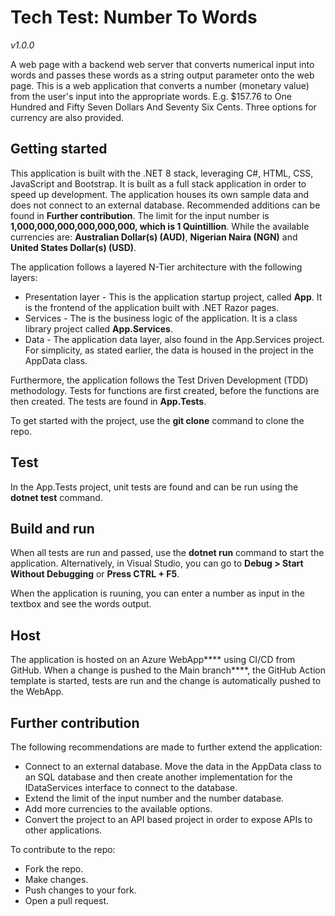 # Tech Test: Number To Words
*v1.0.0*

A web page with a backend web server that converts numerical input into words and passes these words as a string output parameter onto the web page. This is a web application that converts a number (monetary value) from the user's input into the appropriate words. E.g. $157.76 to One Hundred and Fifty Seven Dollars And Seventy Six Cents. Three options for currency are also provided.


## Getting started
This application is built with the .NET 8 stack, leveraging C#, HTML, CSS, JavaScript and Bootstrap. It is built as a full stack application in order to speed up development. The application houses its own sample data and does not connect to an external database. Recommended additions can be found in **Further contribution**. The limit for the input number is **1,000,000,000,000,000,000, which is 1 Quintillion**. While the available currencies are: **Australian Dollar(s) (AUD)**, **Nigerian Naira (NGN)** and **United States Dollar(s) (USD)**.

The application follows a layered N-Tier architecture with the following layers:
* Presentation layer - This is the application startup project, called **App**. It is the frontend of the application built with .NET Razor pages.
* Services - The is the business logic of the application. It is a class library project called **App.Services**.
* Data - The application data layer, also found in the App.Services project. For simplicity, as stated earlier, the data is housed in the project in the AppData class.

Furthermore, the application follows the Test Driven Development (TDD) methodology. Tests for functions are first created, before the functions are then created. The tests are found in **App.Tests**.

To get started with the project, use the **git clone** command to clone the repo.


## Test
In the App.Tests project, unit tests are found and can be run using the **dotnet test** command.


## Build and run
When all tests are run and passed, use the **dotnet run** command to start the application. Alternatively, in Visual Studio, you can go to **Debug > Start Without Debugging** or **Press CTRL + F5**.

When the application is ruuning, you can enter a number as input in the textbox and see the words output.


## Host
The application is hosted on an Azure WebApp**** using CI/CD from GitHub. When a change is pushed to the Main branch****, the GitHub Action template is started, tests are run and the change is automatically pushed to the WebApp.


## Further contribution
The following recommendations are made to further extend the application:
* Connect to an external database. Move the data in the AppData class to an SQL database and then create another implementation for the IDataServices interface to connect to the database.
* Extend the limit of the input number and the number database.
* Add more currencies to the available options.
* Convert the project to an API based project in order to expose APIs to other applications.

To contribute to the repo:
* Fork the repo.
* Make changes.
* Push changes to your fork.
* Open a pull request.

